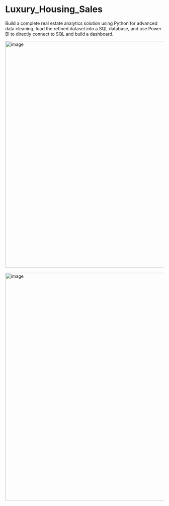 # Luxury_Housing_Sales
Build a complete real estate analytics solution using Python for advanced data cleaning, load the refined dataset into a SQL database, and use Power BI to directly connect to SQL and build a dashboard.

<img width="1282" height="719" alt="image" src="https://github.com/user-attachments/assets/0d4f9e0e-66c4-4dc7-9386-cd264d706a88" />

<br>
<br>

<img width="1282" height="723" alt="image" src="https://github.com/user-attachments/assets/9eacebad-2a4a-4fbf-819e-7cbd6d24e326" />


